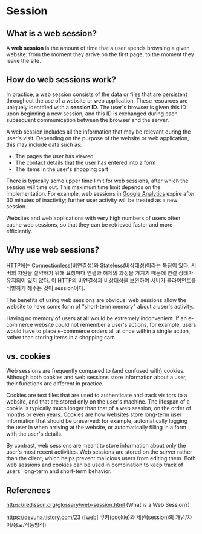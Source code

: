 # Session

## What is a web session?

A **web session** is the amount of time that a user spends browsing a given website: from the moment they arrive on the first page, to the moment they leave the site.



## How do web sessions work?

In practice, a web session consists of the data or files that are persistent throughout the use of a website or web application. These resources are uniquely identified with a **session ID**. The user's browser is given this ID upon beginning a new session, and this ID is exchanged during each subsequent communication between the browser and the server.

A web session includes all the information that may be relevant during the user's visit. Depending on the purpose of the website or web application, this may include data such as:

- The pages the user has viewed
- The contact details that the user has entered into a form
- The items in the user's shopping cart

There is typically some upper time limit for web sessions, after which the session will time out. This maximum time limit depends on the implementation. For example, web sessions in [Google Analytics](https://support.google.com/analytics/answer/2731565?hl=en) expire after 30 minutes of inactivity; further user activity will be treated as a new session.

Websites and web applications with very high numbers of users often cache web sessions, so that they can be retrieved faster and more efficiently.



## Why use web sessions?

HTTP에는 Connectionless(비연결성)와 Stateless(비상태성)이라는 특징이 있다. 서버의 자원을 절약하기 위해 요청마다 연결과 해제의 과정을 거치기 때문에 연결 상태가 유지되어 있지 않다. 이 HTTP의 비연결성과 비상태성을 보완하여 서버가 클라이언트를 식별하게 해주는 것이 session이다.

The benefits of using web sessions are obvious: web sessions allow the website to have some form of "short-term memory" about a user's activity.

Having no memory of users at all would be extremely inconvenient. If an e-commerce website could not remember a user's actions, for example, users would have to place e-commerce orders all at once within a single action, rather than storing items in a shopping cart.



## vs. cookies

Web sessions are frequently compared to (and confused with) cookies. Although both cookies and web sessions store information about a user, their functions are different in practice.

Cookies are text files that are used to authenticate and track visitors to a website, and that are stored only on the user's machine. The lifespan of a cookie is typically much longer than that of a web session, on the order of months or even years. Cookies are how websites store long-term user information that should be preserved: for example, automatically logging the user in when arriving at the website, or automatically filling in a form with the user's details.

By contrast, web sessions are meant to store information about only the user's most recent activities. Web sessions are stored on the server rather than the client, which helps prevent malicious users from editing them. Both web sessions and cookies can be used in combination to keep track of users' long-term and short-term behavior.



## References

https://redisson.org/glossary/web-session.html (What is a Web Session?)

https://devuna.tistory.com/23 ([web] 쿠키(cookie)와 세션(session)의 개념/차이/용도/작동방식)

